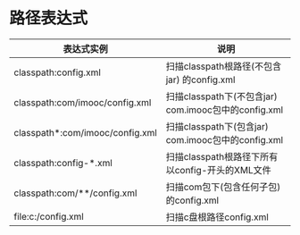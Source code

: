 # 路径表达式

|表达式实例|说明|
|-|-|
|classpath:config.xml|扫描classpath根路径(不包含jar) 的config.xml|
|classpath:com/imooc/config.xml|扫描classpath下(不包含jar) com.imooc包中的config.xml|
|classpath*:com/imooc/config.xml|扫描classpath下(包含jar) com.imooc包中的config.xml|
|classpath:config-*.xml|扫描classpath根路径下所有以config-开头的XML文件|
|classpath:com/**/config.xml|扫描com包下(包含任何子包) 的config.xml|
|file:c:/config.xml|扫描c盘根路径config.xml|
